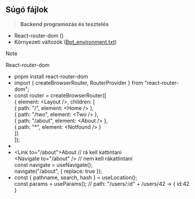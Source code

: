 ## Súgó fájlok

> **Backend programozás és tesztelés**

- React-router-dom ()
- Környezeti változók ([Bpt_environment.txt](https://barsonyj.github.io/help/bpt/Bpt_environment.txt))

> [!NOTE]
> React-router-dom

 * pnpm install react-router-dom
 * import { createBrowserRouter, RouterProvider } from "react-router-dom";
 * const router = createBrowserRouter([  
     { element: &lt;Layout />, children: [  
       { path: "/", element: &lt;Home /> },  
       { path: "/two", element: &lt;Two /> },  
       { path: "/about", element: &lt;About /> },  
       { path: "*", element: &lt;Notfound /> }  
     ]}  
   ]);  
 * <RouterProvider router={router} />  
   <Outlet />
 * &lt;Link to="/about">About</Link> // rá kell kattintani  
   &lt;Navigate to="/about" /> // nem kell rákattintani  
   const navigate = useNavigate();  
   navigate("/about", { replace: true });  
 * const { pathname, search, hash } = useLocation();  
   const params = useParams(); // path: "/users/:id" + /users/42 -> { id:42 }

